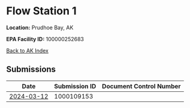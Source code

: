 # Flow Station 1

**Location:** Prudhoe Bay, AK

**EPA Facility ID:** 100000252683

[Back to AK Index](../../index.md)

## Submissions

| Date | Submission ID | Document Control Number |
|------|--------------|-------------------------|
| [2024-03-12](submissions/1000109153.md) | 1000109153 |  |
